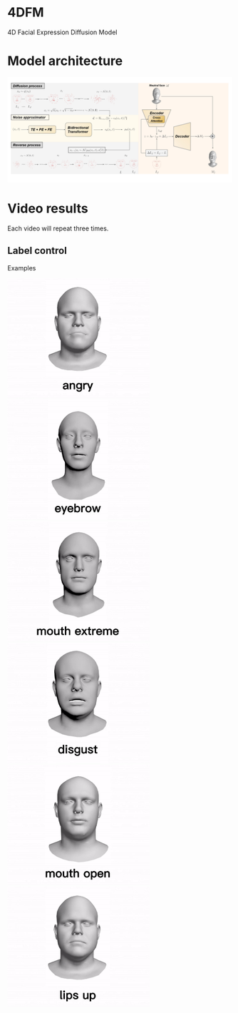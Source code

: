 # 4DFM
4D Facial Expression Diffusion Model

# Model architecture


<img  src="model.jpg"  />

# Video results
Each video will repeat three times.

## Label control

Examples



 <img src="results/angry.gif" height="270" /> <img src="results/eyebrow.gif" height="270" />  <img src="results/mouth_extreme.gif" height="270" /> <img src="results/disgust.gif" height="270" />  <img src="results/mouth_open.gif" height="270" /> <img src="results/lips_up.gif" height="270" /> 
